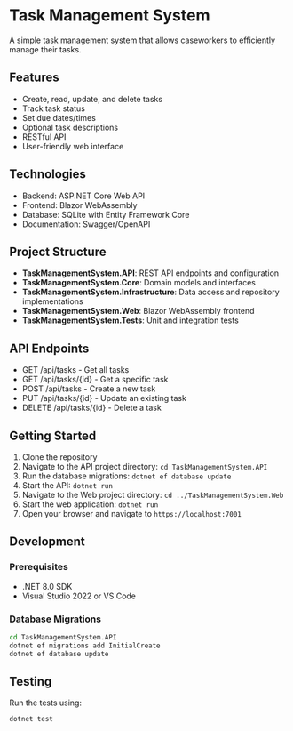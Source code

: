# Task Management System

A simple task management system that allows caseworkers to efficiently manage their tasks.

## Features

- Create, read, update, and delete tasks
- Track task status
- Set due dates/times
- Optional task descriptions
- RESTful API
- User-friendly web interface

## Technologies

- Backend: ASP.NET Core Web API
- Frontend: Blazor WebAssembly
- Database: SQLite with Entity Framework Core
- Documentation: Swagger/OpenAPI

## Project Structure

- **TaskManagementSystem.API**: REST API endpoints and configuration
- **TaskManagementSystem.Core**: Domain models and interfaces
- **TaskManagementSystem.Infrastructure**: Data access and repository implementations
- **TaskManagementSystem.Web**: Blazor WebAssembly frontend
- **TaskManagementSystem.Tests**: Unit and integration tests

## API Endpoints

- GET /api/tasks - Get all tasks
- GET /api/tasks/{id} - Get a specific task
- POST /api/tasks - Create a new task
- PUT /api/tasks/{id} - Update an existing task
- DELETE /api/tasks/{id} - Delete a task

## Getting Started

1. Clone the repository
2. Navigate to the API project directory: `cd TaskManagementSystem.API`
3. Run the database migrations: `dotnet ef database update`
4. Start the API: `dotnet run`
5. Navigate to the Web project directory: `cd ../TaskManagementSystem.Web`
6. Start the web application: `dotnet run`
7. Open your browser and navigate to `https://localhost:7001`

## Development

### Prerequisites

- .NET 8.0 SDK
- Visual Studio 2022 or VS Code

### Database Migrations

```bash
cd TaskManagementSystem.API
dotnet ef migrations add InitialCreate
dotnet ef database update
```

## Testing

Run the tests using:

```bash
dotnet test
```
